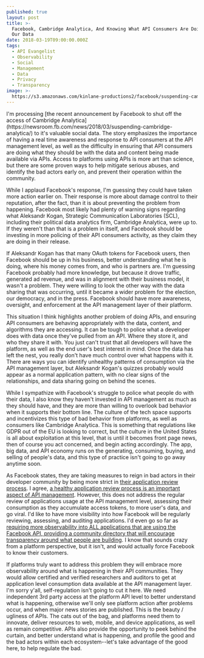 ```yaml
---
published: true
layout: post
title: >-
  Facebook, Cambridge Analytica, And Knowing What API Consumers Are Doing With
  Our Data
date: 2018-03-19T09:00:00.000Z
tags:
  - API Evangelist
  - Observability
  - Social
  - Management
  - Data
  - Privacy
  - Transparency
image: >-
  https://s3.amazonaws.com/kinlane-productions2/facebook/suspending-cambridge-analytica-facebook.png
---
```

<p></p>I'm processing [the recent announcement by Facebook to shut off the access of Cambridge Analytica](https://newsroom.fb.com/news/2018/03/suspending-cambridge-analytica/) to it's valuable social data. The story emphasizes the importance of having a real time awareness and response to API consumers at the API management level, as well as the difficulty in ensuring that API consumers are doing what they should be with the data and content being made available via APIs. Access to platforms using APIs is more art than science, but there are some proven ways to help mitigate serious abuses, and identify the bad actors early on, and prevent their operation within the community.

While I applaud Facebook's response, I'm guessing they could have taken more action earlier on. Their response is more about damage control to their reputation, after the fact, than it is about preventing the problem from happening. Facebook most likely had plenty of warning signs regarding what Aleksandr Kogan, Strategic Communication Laboratories (SCL), including their political data analytics firm, Cambridge Analytica, were up to. If they weren't than that is a problem in itself, and Facebook should be investing in more policing of their API consumers activity, as they claim they are doing in their release.

If Aleksandr Kogan has that many OAuth tokens for Facebook users, then Facebook should be up in his business, better understanding what he is doing, where his money comes from, and who is partners are. I'm guessing Facebook probably had more knowledge, but because it drove traffic, generated ad revenue, and was in alignment with their business model, it wasn't a problem. They were willing to look the other way with the data sharing that was occurring, until it became a wider problem for the election, our democracy, and in the press. Facebook should have more awareness, oversight, and enforcement at the API management layer of their platform.

This situation I think highlights another problem of doing APIs, and ensuring API consumers are behaving appropriately with the data, content, and algorithms they are accessing. It can be tough to police what a developer does with data once they've pulled from an API. Where they store it, and who they share it with. You just can't trust that all developers will have the platform, as well as the end user's best interest in mind. Once the data has left the nest, you really don't have much control over what happens with it. There are ways you can identify unhealthy patterns of consumption via the API management layer, but Aleksandr Kogan's quizzes probably would appear as a normal application pattern, with no clear signs of the relationships, and data sharing going on behind the scenes.

While I sympathize with Facebook's struggle to police what people do with their data, I also know they haven't invested in API management as much as they should have, and they are more than willing to overlook bad behavior when it supports their bottom line. The culture of the tech space supports and incentivizes this type of bad behavior from platforms, as well as consumers like Cambridge Analytica. This is something that regulations like GDPR out of the EU is looking to correct, but the culture in the United States is all about exploitation at this level, that is until it becomes front page news, then of course you act concerned, and begin acting accordingly. The app, big data, and API economy runs on the generating, consuming, buying, and selling of people's data, and this type of practice isn't going to go away anytime soon.

As Facebook states, they are taking measures to reign in bad actors in their developer community by being more strict in [their application review process](https://www.facebook.com/help/792552774106866). I agree, [a healthy application review process is an important aspect of API management](http://apievangelist.com/2018/02/15/some-common-features-of-an-api-application-review-process/). However, this does not address the regular review of applications usage at the API management level, assessing their consumption as they accumulate access tokens, to more user's data, and go viral. I'd like to have more visibility into how Facebook will be regularly reviewing, assessing, and auditing applications. I'd even go so far as [requiring more observability into ALL applications that are using the Facebook API, providing a community directory that will encourage transparency around what people are building](http://apievangelist.com/2018/03/01/an-observable-industry-level-directory-of-api-providers-and-consumers/). I know that sounds crazy from a platform perspective, but it isn't, and would actually force Facebook to know their customers.

If platforms truly want to address this problem they will embrace more observability around what is happening in their API communities. They would allow certified and verified researchers and auditors to get at application level consumption data available at the API management layer. I'm sorry y'all, self-regulation isn't going to cut it here. We need independent 3rd party access at the platform API level to better understand what is happening, otherwise we'll only see platform action after problems occur, and when major news stories are published. This is the beauty / ugliness of APIs. The cats out of the bag, and platforms need them to innovate, deliver resources to web, mobile, and device applications, as well as remain competitive. APIs also provide the opportunity to peek behind the curtain, and better understand what is happening, and profile the good and the bad actors within each ecosystem--let's take advantage of the good here, to help regulate the bad.
